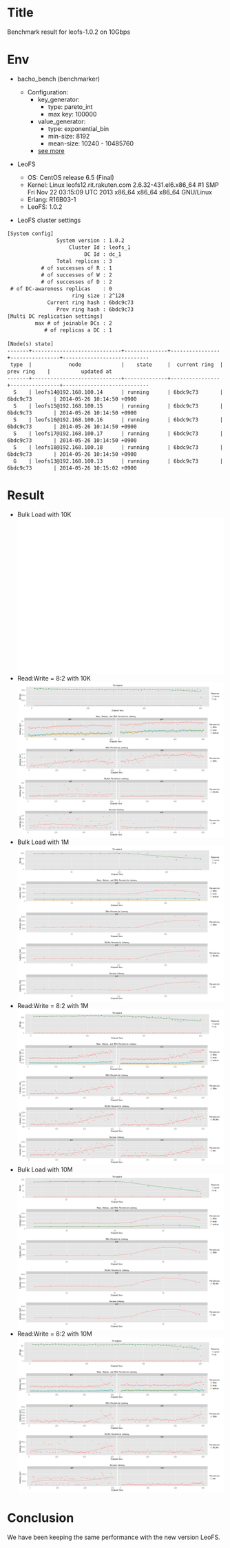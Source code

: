 Title
=====

Benchmark result for leofs-1.0.2 on 10Gbps

Env
===

* bacho_bench (benchmarker)
    * Configuration:
        * key_generator:
            * type: pareto_int
            * max key: 100000
        * value_generator:
            * type: exponential_bin
            * min-size: 8192
            * mean-size: 10240 - 10485760
        * [see more](tests/)

* LeoFS
    * OS: CentOS release 6.5 (Final)
    * Kernel: Linux leofs12.rit.rakuten.com 2.6.32-431.el6.x86_64 #1 SMP Fri Nov 22 03:15:09 UTC 2013 x86_64 x86_64 x86_64 GNU/Linux
    * Erlang: R16B03-1
    * LeoFS:  1.0.2

* LeoFS cluster settings

```
[System config]
                System version : 1.0.2
                    Cluster Id : leofs_1
                         DC Id : dc_1
                Total replicas : 3
           # of successes of R : 1
           # of successes of W : 2
           # of successes of D : 2
 # of DC-awareness replicas    : 0
                     ring size : 2^128
             Current ring hash : 6bdc9c73
                Prev ring hash : 6bdc9c73
[Multi DC replication settings]
         max # of joinable DCs : 2
            # of replicas a DC : 1

[Node(s) state]
-------+-----------------------------+--------------+----------------+----------------+----------------------------
 type  |            node             |    state     |  current ring  |   prev ring    |          updated at
-------+-----------------------------+--------------+----------------+----------------+----------------------------
  S    | leofs14@192.168.100.14      | running      | 6bdc9c73       | 6bdc9c73       | 2014-05-26 10:14:50 +0900
  S    | leofs15@192.168.100.15      | running      | 6bdc9c73       | 6bdc9c73       | 2014-05-26 10:14:50 +0900
  S    | leofs16@192.168.100.16      | running      | 6bdc9c73       | 6bdc9c73       | 2014-05-26 10:14:50 +0900
  S    | leofs17@192.168.100.17      | running      | 6bdc9c73       | 6bdc9c73       | 2014-05-26 10:14:50 +0900
  S    | leofs18@192.168.100.18      | running      | 6bdc9c73       | 6bdc9c73       | 2014-05-26 10:14:50 +0900
  G    | leofs13@192.168.100.13      | running      | 6bdc9c73       | 6bdc9c73       | 2014-05-26 10:15:02 +0900
```

Result
======
* Bulk Load with 10K
![Bulk Load with 10K](tests/10k_load/20140523_184610/summary.png)
* Read:Write = 8:2 with 10K
![Read:Write = 8:2 with 10K](tests/10k_r8w2/20140523_184831/summary.png)
* Bulk Load with 1M
![Bulk Load with 1M](tests/1m_load/20140523_192045/summary.png)
* Read:Write = 8:2 with 1M
![Read:Write = 8:2 with 1M](tests/1m_r8w2/20140523_192600/summary.png)
* Bulk Load with 10M
![Bulk Load with 10M](tests/10m_load/20140523_195747/summary.png)
* Read:Write = 8:2 with 10M
![Read:Write = 8:2 with 10M](tests/10m_r8w2/20140523_200211/summary.png)

Conclusion
==========
We have been keeping the same performance with the new version LeoFS.
